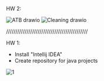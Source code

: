 HW 2:

![ATB drawio](https://github.com/user-attachments/assets/d66bf462-0036-42f5-a546-759dc23e085d)
![Cleaning drawio](https://github.com/user-attachments/assets/52ce4dd9-aee2-4728-9689-2eb87170ab35)

////////////////////////////////////////////

HW 1:
  - Install "Intellij IDEA"
  - Create repository for java projects

![1](https://github.com/user-attachments/assets/d9cb2724-4ff3-431e-896f-e9163a2dfebf)

